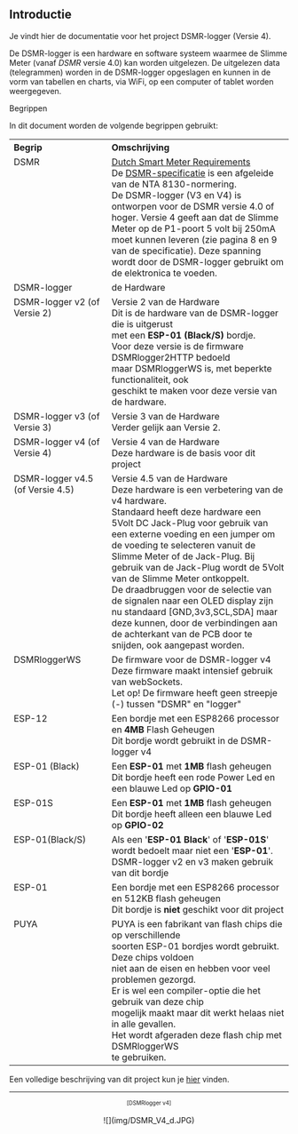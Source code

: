## Introductie

Je vindt hier de documentatie voor het project DSMR-logger (Versie 4).

De DSMR-logger is een hardware en software systeem waarmee de Slimme Meter 
(vanaf *DSMR* versie 4.0) kan worden uitgelezen. De uitgelezen data (telegrammen) 
worden in de DSMR-logger opgeslagen en kunnen in de vorm van tabellen en 
charts, via WiFi, op een computer of tablet worden weergegeven.

<div class="admonition note">
<p class="admonition-title">Begrippen</p>
In dit document worden de volgende begrippen gebruikt:
<table>
<tr><th align="left" width="35%">Begrip</th><th align="left">Omschrijving</th></tr>
<tr>
	<td style="vertical-align:top">DSMR</td>
	<td><a href="https://nl.wikipedia.org/wiki/Slimme_meter" target="_blank">
               Dutch Smart Meter Requirements</a>
            <br>De 
   <a href="https://www.netbeheernederland.nl/_upload/Files/Slimme_meter_15_a727fce1f1.pdf" target="_blank">
            DSMR-specificatie</a>
            is een afgeleide van de NTA 8130-normering.
	    <br>De DSMR-logger (V3 en V4) is ontworpen voor de DSMR versie 4.0 of
                hoger. Versie 4 geeft aan dat de Slimme Meter op de P1-poort
                5 volt bij 250mA moet kunnen leveren (zie pagina 8 en 9 van
                de specificatie). Deze spanning wordt door
                de DSMR-logger gebruikt om de elektronica te voeden.
        </td>
</tr>
<tr>
	<td style="vertical-align:top">DSMR-logger</td>
	<td>de Hardware</td>
</tr>
<tr>
	<td style="vertical-align:top">DSMR-logger v2 (of Versie&nbsp;2)</td>
	<td>Versie 2 van de Hardware
            <br>Dit is de hardware van de DSMR-logger die is uitgerust 
            <br>met een <b>ESP-01 (Black/S)</b> bordje.
	    <br>Voor deze versie is de firmware DSMRlogger2HTTP bedoeld
	    <br>maar DSMRloggerWS is, met beperkte functionaliteit, ook
	    <br>geschikt te maken voor deze versie van de hardware.
        </td>
</tr>
<tr>
	<td style="vertical-align:top">DSMR-logger v3 (of Versie 3)</td>
	<td>Versie 3 van de Hardware
	    <br>Verder gelijk aan Versie 2.
        </td>
</tr>
<tr>
	<td style="vertical-align:top">DSMR-logger v4 (of Versie 4)</td>
	<td>Versie 4 van de Hardware
	    <br>Deze hardware is de basis voor dit project
        </td>
</tr>
<tr>
	<td style="vertical-align:top">DSMR-logger v4.5 (of Versie 4.5)</td>
	<td>Versie 4.5 van de Hardware
      <br>Deze hardware is een verbetering van de v4 hardware.
      <br>Standaard heeft deze hardware een 5Volt DC Jack-Plug
      voor gebruik van een externe voeding en een jumper om de 
      voeding te selecteren vanuit de Slimme Meter of de Jack-Plug.
      Bij gebruik van de Jack-Plug wordt de 5Volt van de Slimme Meter 
      ontkoppelt.
      <br>De draadbruggen voor de selectie van de signalen naar
      een OLED display zijn nu standaard [GND,3v3,SCL,SDA] maar deze
      kunnen, door de verbindingen aan de achterkant van de PCB
      door te snijden, ook aangepast worden.
        </td>
</tr>
<tr>
	<td style="vertical-align:top">DSMRloggerWS</td>
	<td>De firmware voor de DSMR-logger v4
     <br>Deze firmware maakt intensief gebruik van webSockets.
     <br>Let op! De firmware heeft geen streepje (-) tussen
     "DSMR" en "logger"</td>
</tr>
<tr>
	<td style="vertical-align:top">ESP-12</td>
	<td>Een bordje met een ESP8266 processor en <b>4MB</b> Flash Geheugen
	    <br>Dit bordje wordt gebruikt in de DSMR-logger v4
	</td>
</tr>
<tr>
	<td style="vertical-align:top">ESP-01 (Black)</td>
	<td>Een <b>ESP-01</b> met <b>1MB</b> flash geheugen
            <br>Dit bordje heeft een rode Power Led en een blauwe Led op <b>GPIO-01</b>
        </td>
</tr>
<tr>
	<td style="vertical-align:top">ESP-01S</td>
	<td>Een <b>ESP-01</b> met <b>1MB</b> flash geheugen
            <br>Dit bordje heeft alleen een blauwe Led op <b>GPIO-02</b>
        </td>
</tr>
<tr>
	<td style="vertical-align:top">ESP-01(Black/S)</td>
	<td>Als een '<b>ESP-01 Black</b>' of '<b>ESP-01S</b>' wordt bedoelt maar niet een '<b>ESP-01</b>'.
            <br>DSMR-logger v2 en v3 maken gebruik van dit bordje
        </td>
</tr>
<tr>
	<td style="vertical-align:top">ESP-01</td>
	<td>Een bordje met een ESP8266 processor en 512KB flash geheugen
	    <br>Dit bordje is <b>niet</b> geschikt voor dit project
	</td>
</tr>
<tr>
	<td style="vertical-align:top">PUYA</td>
	<td>PUYA is een fabrikant van flash chips die op verschillende 
            <br>soorten ESP-01 bordjes wordt gebruikt. Deze chips voldoen 
            <br>niet aan de eisen en hebben voor veel problemen gezorgd. 
            <br>Er is wel een compiler-optie die het gebruik van deze chip 
            <br>mogelijk maakt maar dit werkt helaas niet in alle gevallen.
            <br>Het wordt afgeraden deze flash chip met DSMRloggerWS 
            <br>te gebruiken.
	</td>
</tr>
</table>
</div>
Een volledige beschrijving van dit project kun je
<a href="https://willem.aandewiel.nl/index.php/2019/04/09/dsmr-logger-v4-slimme-meter-uitlezer/" target="_blank">
hier</a>
vinden.

<br>

---
<center  style="font-size: 70%">[DSMRlogger v4]</center><br>
<center>![](img/DSMR_V4_d.JPG)</center>

